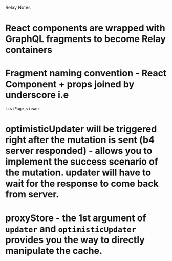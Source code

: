 Relay Notes

# React components are wrapped with GraphQL fragments to become Relay containers
# Fragment naming convention - React Component + props joined by underscore i.e
`ListPage_viewer`
# optimisticUpdater will be triggered right after the mutation is sent (b4 server responded) - allows you to implement the success scenario of the mutation. updater will have to wait for the response to come back from server.
# proxyStore - the 1st argument of `updater` and `optimisticUpdater` provides you the way to directly manipulate the cache.
